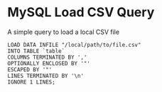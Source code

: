 MySQL Load CSV Query
===================

A simple query to load a local CSV file

```
LOAD DATA INFILE "/local/path/to/file.csv"
INTO TABLE `table`
COLUMNS TERMINATED BY ','
OPTIONALLY ENCLOSED BY '"'
ESCAPED BY '"'
LINES TERMINATED BY '\n'
IGNORE 1 LINES;
```
